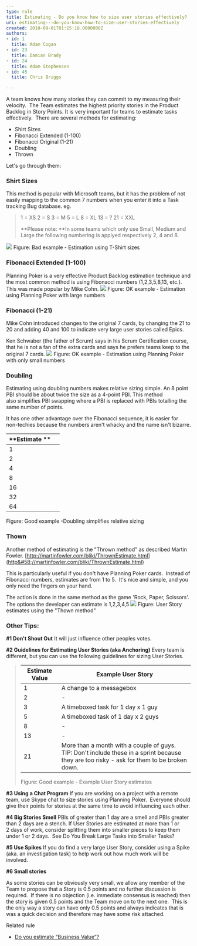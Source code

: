 ```yaml
---
type: rule
title: Estimating - Do you know how to size user stories effectively?
uri: estimating---do-you-know-how-to-size-user-stories-effectively
created: 2010-09-01T01:15:18.0000000Z
authors:
- id: 1
  title: Adam Cogan
- id: 23
  title: Damian Brady
- id: 24
  title: Adam Stephensen
- id: 45
  title: Chris Briggs

---
```


 
​A team knows how many stories they can commit to my measuring their velocity.  The Team estimates the highest priority stories in the Product Backlog in Story Points. ​It is very important for teams to estimate tasks effectively.  There are several methods for estimating:

- Shirt Sizes
- Fibonacci Extended (1-100)
- Fibonacci Original (1-21)
- Doubling
- Thr​own


Let's go through them:

### Shirt Sizes

This method is popular with Microsoft teams, but it has the problem of not easily mapping to the common 7 numbers when you enter it into a Task tracking Bug database. eg.


> 1 = XS
> 2 = S
> 3 = M
> 5 = L
> 8 = XL
> 13 = ?
> 21 = XXL
> 
> **​Please note: **In some teams which only use Small, Medium and Large the following numbering is applyed respectively​ 2, 4 and 8.​​

 ![](/PublishingImages/size-stories-bad-example.jpg) Figure: Bad example - Estimation using T-Shirt sizes
### Fibonacci Extended (1-100)

Planning Poker is a very effective Product Backlog estimation technique and the most common method is using Fibonacci numbers (1,2,3,5,8,13, etc.). This was made popular by Mike Cohn.
 ![](/PublishingImages/size-stories-ok-example.jpg) Figure: OK example - Estimation using Planning Poker with large numbers
### Fibonacci (1-21)

Mike Cohn introduced changes to the original 7 cards, by changing the 21 to 20 and adding 40 and 100 to indicate very large user stories called Epics.

Ken Schwaber (the father of Scrum) says in his Scrum Certification course, that he is not a fan of the extra cards and says he prefers teams keep to the original 7 cards.
  ![](/PublishingImages/size-stories-good-example.jpg) Figure: OK example - Estimation using Planning Poker with only small numbers
### Doubling

Estimating using doubling numbers makes relative sizing simple. An 8 point PBI should be about twice the size as a 4-point PBI. This method also simplifies PBI swapping where a PBI is replaced with PBIs totalling the same number of points.

It has one other advantage over the Fibonacci sequence, it is easier for non-techies because the numbers aren't whacky and the name isn't bizarre.


| **Estimate ** |  |
| --- | --- |
| 1 |  |
| 2 |  |
| 4 |  |
| 8 |  |
| 16 |  |
| 32 |  |
| 64 |  |

Figure: Good example -Doubling simplifies relative sizing
### Thown

Another method of estimating is the "Thrown method" as described Martin Fowler. [http://martinfowler.com/bliki/ThrownEstimate.html](http&#58;//martinfowler.com/bliki/ThrownEstimate.html)

This is particularly useful if you don't have Planning Poker cards.  Instead of Fibonacci numbers, estimates are from 1 to 5.  It's nice and simple, and you only need the fingers on your hand.

The action is done in the same method as the game 'Rock, Paper, Scissors'. The options the developer can estimate is 1,2,3,4,5
 ![](/PublishingImages/fist-method.jpg) Figure: User Story estimates using the "Thown method"
### Other Tips:

**#1 Don't Shout Out**
It will just influence other peoples votes.

**#2 Guidelines for Estimating User Stories (aka Anchoring)**
Every team is different, but you can use the following guidelines for sizing User Stories.


> | **Estimate Value** | **Example User Story** |
> | --- | --- |
> | 1 | A change to a messagebox |
> | 2 | - |
> | 3 | A timeboxed task for 1 day x 1 guy |
> | 5 | A timeboxed task of 1 day x 2 guys |
> | 8 | - |
> | 13 | - |
> | 21 | More than a month with a couple of guys.<br>TIP: Don't include these in a sprint because they are too risky - ask for them to be broken down. |
> 
> Figure: Good example - Example User Story estimates


**#3 Using a Chat Program**
If you are working on a project with a remote team, use Skype chat to size stories using Planning Poker.  Everyone should give their points for stories at the same time to avoid influencing each other.

**#4 Big Stories Smell**
PBIs of greater than 1 day are a smell and PBIs greater than 2 days are a stench. If User Stories are estimated at more than 1 or 2 days of work, consider splitting them into smaller pieces to keep them under 1 or 2 days.  See Do You Break Large Tasks into Smaller Tasks?

**#5 Use Spikes**
If you do find a very large User Story, consider using a Spike (aka. an investigation task) to help work out how much work will be involved.

**#6 Small stories**

As some stories can be obviously very small, we allow any member of the Team to propose that a Story is 0.5 points and no further discussion is required.  If there is no objection (i.e. immediate consensus is reached) then the story is given 0.5 points and the Team move on to the next one.  This is the only way a story can have only 0.5 points and always indicates that is was a quick decision and therefore may have some risk attached.


 ​​Related rule
- [Do you estimate “Business Value”?](/Pages/Estimate-Business-Value.aspx)


